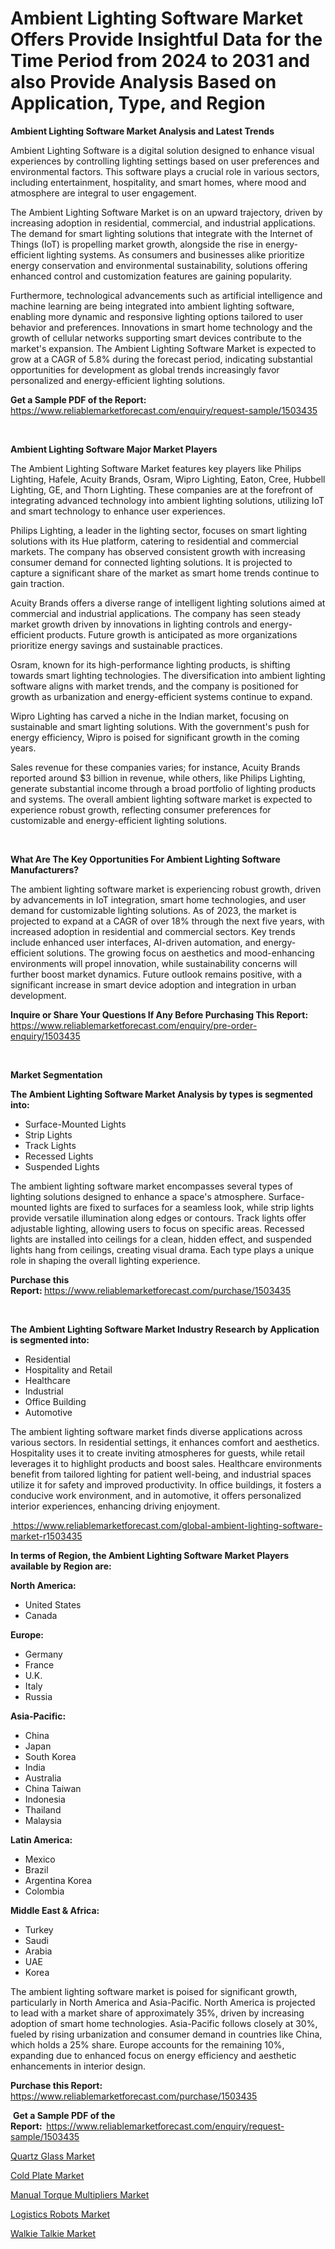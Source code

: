 <p><h1>Ambient Lighting Software Market Offers Provide Insightful Data for the Time Period from 2024 to 2031 and also Provide Analysis Based on Application, Type, and Region</h1></p><p><strong>Ambient Lighting Software Market Analysis and Latest Trends</strong></p>
<p><p>Ambient Lighting Software is a digital solution designed to enhance visual experiences by controlling lighting settings based on user preferences and environmental factors. This software plays a crucial role in various sectors, including entertainment, hospitality, and smart homes, where mood and atmosphere are integral to user engagement. </p><p>The Ambient Lighting Software Market is on an upward trajectory, driven by increasing adoption in residential, commercial, and industrial applications. The demand for smart lighting solutions that integrate with the Internet of Things (IoT) is propelling market growth, alongside the rise in energy-efficient lighting systems. As consumers and businesses alike prioritize energy conservation and environmental sustainability, solutions offering enhanced control and customization features are gaining popularity.</p><p>Furthermore, technological advancements such as artificial intelligence and machine learning are being integrated into ambient lighting software, enabling more dynamic and responsive lighting options tailored to user behavior and preferences. Innovations in smart home technology and the growth of cellular networks supporting smart devices contribute to the market's expansion. The Ambient Lighting Software Market is expected to grow at a CAGR of 5.8% during the forecast period, indicating substantial opportunities for development as global trends increasingly favor personalized and energy-efficient lighting solutions.</p></p>
<p><strong>Get a Sample PDF of the Report:&nbsp;</strong> <a href="https://www.reliablemarketforecast.com/enquiry/request-sample/1503435?utm_campaign=1874&utm_medium=2&utm_source=Github&utm_content=ia&utm_term=16122024&utm_id=ambient-lighting-software">https://www.reliablemarketforecast.com/enquiry/request-sample/1503435</a></p>
<p>&nbsp;</p>
<p><strong>Ambient Lighting Software Major Market Players</strong></p>
<p><p>The Ambient Lighting Software Market features key players like Philips Lighting, Hafele, Acuity Brands, Osram, Wipro Lighting, Eaton, Cree, Hubbell Lighting, GE, and Thorn Lighting. These companies are at the forefront of integrating advanced technology into ambient lighting solutions, utilizing IoT and smart technology to enhance user experiences.</p><p>Philips Lighting, a leader in the lighting sector, focuses on smart lighting solutions with its Hue platform, catering to residential and commercial markets. The company has observed consistent growth with increasing consumer demand for connected lighting solutions. It is projected to capture a significant share of the market as smart home trends continue to gain traction.</p><p>Acuity Brands offers a diverse range of intelligent lighting solutions aimed at commercial and industrial applications. The company has seen steady market growth driven by innovations in lighting controls and energy-efficient products. Future growth is anticipated as more organizations prioritize energy savings and sustainable practices.</p><p>Osram, known for its high-performance lighting products, is shifting towards smart lighting technologies. The diversification into ambient lighting software aligns with market trends, and the company is positioned for growth as urbanization and energy-efficient systems continue to expand.</p><p>Wipro Lighting has carved a niche in the Indian market, focusing on sustainable and smart lighting solutions. With the government's push for energy efficiency, Wipro is poised for significant growth in the coming years.</p><p>Sales revenue for these companies varies; for instance, Acuity Brands reported around $3 billion in revenue, while others, like Philips Lighting, generate substantial income through a broad portfolio of lighting products and systems. The overall ambient lighting software market is expected to experience robust growth, reflecting consumer preferences for customizable and energy-efficient lighting solutions.</p></p>
<p>&nbsp;</p>
<p><strong>What Are The Key Opportunities For Ambient Lighting Software Manufacturers?</strong></p>
<p><p>The ambient lighting software market is experiencing robust growth, driven by advancements in IoT integration, smart home technologies, and user demand for customizable lighting solutions. As of 2023, the market is projected to expand at a CAGR of over 18% through the next five years, with increased adoption in residential and commercial sectors. Key trends include enhanced user interfaces, AI-driven automation, and energy-efficient solutions. The growing focus on aesthetics and mood-enhancing environments will propel innovation, while sustainability concerns will further boost market dynamics. Future outlook remains positive, with a significant increase in smart device adoption and integration in urban development.</p></p>
<p><strong>Inquire or Share Your Questions If Any Before Purchasing This Report:</strong> <a href="https://www.reliablemarketforecast.com/enquiry/pre-order-enquiry/1503435?utm_campaign=1874&utm_medium=2&utm_source=Github&utm_content=ia&utm_term=16122024&utm_id=ambient-lighting-software">https://www.reliablemarketforecast.com/enquiry/pre-order-enquiry/1503435</a></p>
<p>&nbsp;</p>
<p><strong>Market Segmentation</strong></p>
<p><strong>The Ambient Lighting Software Market Analysis by types is segmented into:</strong></p>
<p><ul><li>Surface-Mounted Lights</li><li>Strip Lights</li><li>Track Lights</li><li>Recessed Lights</li><li>Suspended Lights</li></ul></p>
<p><p>The ambient lighting software market encompasses several types of lighting solutions designed to enhance a space's atmosphere. Surface-mounted lights are fixed to surfaces for a seamless look, while strip lights provide versatile illumination along edges or contours. Track lights offer adjustable lighting, allowing users to focus on specific areas. Recessed lights are installed into ceilings for a clean, hidden effect, and suspended lights hang from ceilings, creating visual drama. Each type plays a unique role in shaping the overall lighting experience.</p></p>
<p><strong>Purchase this Report:&nbsp;</strong><a href="https://www.reliablemarketforecast.com/purchase/1503435?utm_campaign=1874&utm_medium=2&utm_source=Github&utm_content=ia&utm_term=16122024&utm_id=ambient-lighting-software">https://www.reliablemarketforecast.com/purchase/1503435</a></p>
<p>&nbsp;</p>
<p><strong>The Ambient Lighting Software Market Industry Research by Application is segmented into:</strong></p>
<p><ul><li>Residential</li><li>Hospitality and Retail</li><li>Healthcare</li><li>Industrial</li><li>Office Building</li><li>Automotive</li></ul></p>
<p><p>The ambient lighting software market finds diverse applications across various sectors. In residential settings, it enhances comfort and aesthetics. Hospitality uses it to create inviting atmospheres for guests, while retail leverages it to highlight products and boost sales. Healthcare environments benefit from tailored lighting for patient well-being, and industrial spaces utilize it for safety and improved productivity. In office buildings, it fosters a conducive work environment, and in automotive, it offers personalized interior experiences, enhancing driving enjoyment.</p></p>
<p><a href="https://www.reliablemarketforecast.com/global-ambient-lighting-software-market-r1503435?utm_campaign=1874&utm_medium=2&utm_source=Github&utm_content=ia&utm_term=16122024&utm_id=ambient-lighting-software">&nbsp;https://www.reliablemarketforecast.com/global-ambient-lighting-software-market-r1503435</a></p>
<p><strong>In terms of Region, the Ambient Lighting Software Market Players available by Region are:</strong></p>
<p>
    <p> <strong> North America: </strong>
        <ul>
            <li>United States</li>
            <li>Canada</li>
        </ul>
        </p> 
    <p> <strong> Europe: </strong>
        <ul>
            <li>Germany</li>
            <li>France</li>
            <li>U.K.</li>
            <li>Italy</li>
            <li>Russia</li>
        </ul>
        </p> 
    <p> <strong> Asia-Pacific: </strong>
        <ul>
            <li>China</li>
            <li>Japan</li>
            <li>South Korea</li>
            <li>India</li>
            <li>Australia</li>
            <li>China Taiwan</li>
            <li>Indonesia</li>
            <li>Thailand</li>
            <li>Malaysia</li>
        </ul>
        </p> 
    <p> <strong> Latin America: </strong>
        <ul>
            <li>Mexico</li>
            <li>Brazil</li>
            <li>Argentina Korea</li>
            <li>Colombia</li>
        </ul>
        </p> 
    <p> <strong> Middle East & Africa: </strong>
        <ul>
            <li>Turkey</li>
            <li>Saudi</li>
            <li>Arabia</li>
            <li>UAE</li>
            <li>Korea</li>
        </ul>
    </p>
    </p>
<p><p>The ambient lighting software market is poised for significant growth, particularly in North America and Asia-Pacific. North America is projected to lead with a market share of approximately 35%, driven by increasing adoption of smart home technologies. Asia-Pacific follows closely at 30%, fueled by rising urbanization and consumer demand in countries like China, which holds a 25% share. Europe accounts for the remaining 10%, expanding due to enhanced focus on energy efficiency and aesthetic enhancements in interior design.</p></p>
<p><strong>Purchase this Report: </strong><a href="https://www.reliablemarketforecast.com/purchase/1503435?utm_campaign=1874&utm_medium=2&utm_source=Github&utm_content=ia&utm_term=16122024&utm_id=ambient-lighting-software">https://www.reliablemarketforecast.com/purchase/1503435</a></p>
<p>&nbsp;<strong>Get a Sample PDF of the Report:&nbsp;&nbsp;</strong><a href="https://www.reliablemarketforecast.com/enquiry/request-sample/1503435?utm_campaign=1874&utm_medium=2&utm_source=Github&utm_content=ia&utm_term=16122024&utm_id=ambient-lighting-software">https://www.reliablemarketforecast.com/enquiry/request-sample/1503435</a></p>
<p><strong></strong></p>
<p><p><a href="https://www.linkedin.com/pulse/a-mkt-nova-vc8zf?utm_campaign=1874&utm_medium=2&utm_source=Github&utm_content=ia&utm_term=16122024&utm_id=ambient-lighting-software">Quartz Glass Market</a></p><p><a href="https://www.linkedin.com/pulse/projected-growth-cold-plate-market-size-scope-analysis-expected-sqpde?utm_campaign=1874&utm_medium=2&utm_source=Github&utm_content=ia&utm_term=16122024&utm_id=ambient-lighting-software">Cold Plate Market</a></p><p><a href="https://www.linkedin.com/pulse/market-research-report-growth-manual-torque-multipliers-erlbe?utm_campaign=1874&utm_medium=2&utm_source=Github&utm_content=ia&utm_term=16122024&utm_id=ambient-lighting-software">Manual Torque Multipliers Market</a></p><p><a href="https://www.linkedin.com/pulse/logistics-robots-market-analysis-witch-focus-key-drivers-v2gae?utm_campaign=1874&utm_medium=2&utm_source=Github&utm_content=ia&utm_term=16122024&utm_id=ambient-lighting-software">Logistics Robots Market</a></p><p><a href="https://www.linkedin.com/pulse/walkie-talkie-market-forecast-2024-2031-trends-insights-5edvc?utm_campaign=1874&utm_medium=2&utm_source=Github&utm_content=ia&utm_term=16122024&utm_id=ambient-lighting-software">Walkie Talkie Market</a></p></p>